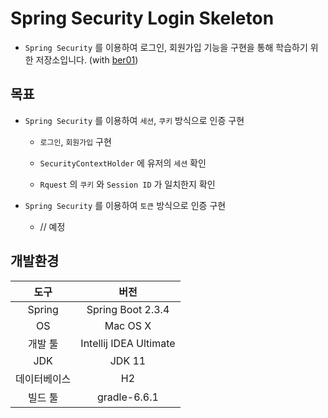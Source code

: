 # Spring Security Login Skeleton
- `Spring Security` 를 이용하여 로그인, 회원가입 기능을 구현을 통해 학습하기 위한 저장소입니다. (with [ber01](https://github.com/ber01/Spring-Security-Login-Skeleton))

## 목표

- `Spring Security` 를 이용하여 `세션`, `쿠키` 방식으로 인증 구현

  - `로그인`, `회원가입` 구현

  - `SecurityContextHolder`  에 유저의 `세션` 확인
  
  - `Rquest` 의 `쿠키` 와 `Session ID` 가 일치한지 확인

- `Spring Security` 를 이용하여 `토큰` 방식으로 인증 구현
  
  - // 예정

## 개발환경

|     도구     |              버전               |
| :----------: | :-----------------------------: |
|    Spring    |    Spring Boot 2.3.4   |
|      OS      |            Mac OS X             |
|   개발 툴    | Intellij IDEA Ultimate |
|     JDK      |             JDK 11              |
| 데이터베이스 |               H2                |
|   빌드 툴    |          gradle-6.6.1           |